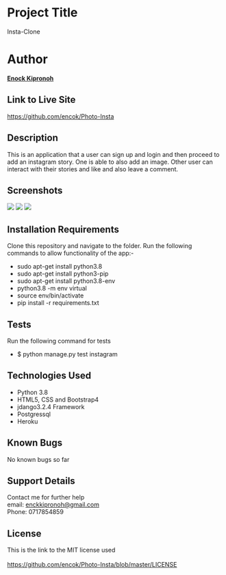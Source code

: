 
# Project Title
Insta-Clone

# Author
**[Enock Kipronoh](https://github.com/encok)**

## Link to Live Site 
https://github.com/encok/Photo-Insta



## Description
This is an application that a user can sign up and login and then proceed to add an instagram story. One is able to also add an image. Other user can interact with their stories and like and also leave a comment.

## Screenshots
<img src="static/images/1.png">
<img src="static/images/2.png">
<img src="static/images/3.png">

## Installation Requirements
Clone this repository and navigate to the folder.
Run the following commands to allow functionality of the app:-

* sudo apt-get install python3.8
* sudo apt-get install python3-pip
* sudo apt-get install python3.8-env
* python3.8 -m env virtual
* source env/bin/activate
* pip install -r requirements.txt
## Tests
Run the following command for tests<br>
* $ python manage.py test instagram


## Technologies Used
* Python 3.8
* HTML5, CSS and Bootstrap4
* jdango3.2.4 Framework
* Postgressql
* Heroku

## Known Bugs
No known bugs so far

## Support Details
Contact me for further help<br/> 
email: enckkipronoh@gmail.com<br/>
Phone: 0717854859
## License
This is the link to the MIT license used<br/><br/>
https://github.com/encok/Photo-Insta/blob/master/LICENSE


